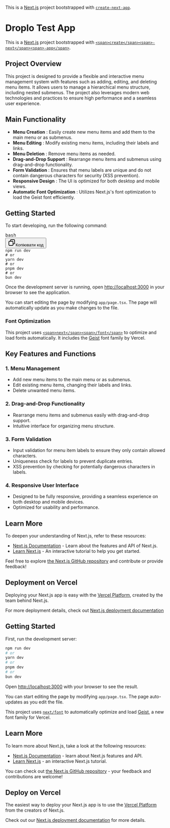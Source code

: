 This is a [Next.js](https://nextjs.org) project bootstrapped with [`create-next-app`](https://nextjs.org/docs/app/api-reference/cli/create-next-app).

# Droplo Test App

This is a [Next.js](https://nextjs.org) project bootstrapped with [`<span>create</span><span>-next</span><span>-app</span>`](https://nextjs.org/docs/app/api-reference/cli/create-next-app).

## Project Overview

This project is designed to provide a flexible and interactive menu management system with features such as adding, editing, and deleting menu items. It allows users to manage a hierarchical menu structure, including nested submenus. The project also leverages modern web technologies and practices to ensure high performance and a seamless user experience.

## Main Functionality

- **Menu Creation** : Easily create new menu items and add them to the main menu or as submenus.
- **Menu Editing** : Modify existing menu items, including their labels and links.
- **Menu Deletion** : Remove menu items as needed.
- **Drag-and-Drop Support** : Rearrange menu items and submenus using drag-and-drop functionality.
- **Form Validation** : Ensures that menu labels are unique and do not contain dangerous characters for security (XSS prevention).
- **Responsive Design** : The UI is optimized for both desktop and mobile views.
- **Automatic Font Optimization** : Utilizes Next.js's font optimization to load the Geist font efficiently.

## Getting Started

To start developing, run the following command:

<pre class="!overflow-visible"><div class="contain-inline-size rounded-md border-[0.5px] border-token-border-medium relative bg-token-sidebar-surface-primary dark:bg-gray-950"><div class="flex items-center text-token-text-secondary px-4 py-2 text-xs font-sans justify-between rounded-t-md h-9 bg-token-sidebar-surface-primary dark:bg-token-main-surface-secondary select-none">bash</div><div class="sticky top-9 md:top-[5.75rem]"><div class="absolute bottom-0 right-2 flex h-9 items-center"><div class="flex items-center rounded bg-token-sidebar-surface-primary px-2 font-sans text-xs text-token-text-secondary dark:bg-token-main-surface-secondary"><span class="" data-state="closed"><button class="flex gap-1 items-center select-none py-1"><svg width="24" height="24" viewBox="0 0 24 24" fill="none" xmlns="http://www.w3.org/2000/svg" class="icon-sm"><path fill-rule="evenodd" clip-rule="evenodd" d="M7 5C7 3.34315 8.34315 2 10 2H19C20.6569 2 22 3.34315 22 5V14C22 15.6569 20.6569 17 19 17H17V19C17 20.6569 15.6569 22 14 22H5C3.34315 22 2 20.6569 2 19V10C2 8.34315 3.34315 7 5 7H7V5ZM9 7H14C15.6569 7 17 8.34315 17 10V15H19C19.5523 15 20 14.5523 20 14V5C20 4.44772 19.5523 4 19 4H10C9.44772 4 9 4.44772 9 5V7ZM5 9C4.44772 9 4 9.44772 4 10V19C4 19.5523 4.44772 20 5 20H14C14.5523 20 15 19.5523 15 19V10C15 9.44772 14.5523 9 14 9H5Z" fill="currentColor"></path></svg>Копіювати код</button></span></div></div></div><div class="overflow-y-auto p-4" dir="ltr"><code class="!whitespace-pre hljs language-bash">npm run dev
<span class="hljs-comment"># or</span>
yarn dev
<span class="hljs-comment"># or</span>
pnpm dev
<span class="hljs-comment"># or</span>
bun dev
</code></div></div></pre>

Once the development server is running, open [http://localhost:3000](http://localhost:3000) in your browser to see the application.

You can start editing the page by modifying `app/page.tsx`. The page will automatically update as you make changes to the file.

### Font Optimization

This project uses [`<span>next</span><span>/font</span>`](https://nextjs.org/docs/app/building-your-application/optimizing/fonts) to optimize and load fonts automatically. It includes the [Geist](https://vercel.com/font) font family by Vercel.

## Key Features and Functions

### 1. **Menu Management**

- Add new menu items to the main menu or as submenus.
- Edit existing menu items, changing their labels and links.
- Delete unwanted menu items.

### 2. **Drag-and-Drop Functionality**

- Rearrange menu items and submenus easily with drag-and-drop support.
- Intuitive interface for organizing menu structure.

### 3. **Form Validation**

- Input validation for menu item labels to ensure they only contain allowed characters.
- Uniqueness check for labels to prevent duplicate entries.
- XSS prevention by checking for potentially dangerous characters in labels.

### 4. **Responsive User Interface**

- Designed to be fully responsive, providing a seamless experience on both desktop and mobile devices.
- Optimized for usability and performance.

## Learn More

To deepen your understanding of Next.js, refer to these resources:

- [Next.js Documentation](https://nextjs.org/docs) - Learn about the features and API of Next.js.
- [Learn Next.js](https://nextjs.org/learn) - An interactive tutorial to help you get started.

Feel free to explore [the Next.js GitHub repository](https://github.com/vercel/next.js) and contribute or provide feedback!

## Deployment on Vercel

Deploying your Next.js app is easy with the [Vercel Platform](https://vercel.com/new?utm_medium=default-template&filter=next.js&utm_source=create-next-app&utm_campaign=create-next-app-readme), created by the team behind Next.js.

For more deployment details, check out [Next.js deployment documentation](https://nextjs.org/docs/app/building-your-application/deploying)

## Getting Started

First, run the development server:

```bash
npm run dev
# or
yarn dev
# or
pnpm dev
# or
bun dev
```

Open [http://localhost:3000](http://localhost:3000) with your browser to see the result.

You can start editing the page by modifying `app/page.tsx`. The page auto-updates as you edit the file.

This project uses [`next/font`](https://nextjs.org/docs/app/building-your-application/optimizing/fonts) to automatically optimize and load [Geist](https://vercel.com/font), a new font family for Vercel.

## Learn More

To learn more about Next.js, take a look at the following resources:

- [Next.js Documentation](https://nextjs.org/docs) - learn about Next.js features and API.
- [Learn Next.js](https://nextjs.org/learn) - an interactive Next.js tutorial.

You can check out [the Next.js GitHub repository](https://github.com/vercel/next.js) - your feedback and contributions are welcome!

## Deploy on Vercel

The easiest way to deploy your Next.js app is to use the [Vercel Platform](https://vercel.com/new?utm_medium=default-template&filter=next.js&utm_source=create-next-app&utm_campaign=create-next-app-readme) from the creators of Next.js.

Check out our [Next.js deployment documentation](https://nextjs.org/docs/app/building-your-application/deploying) for more details.
